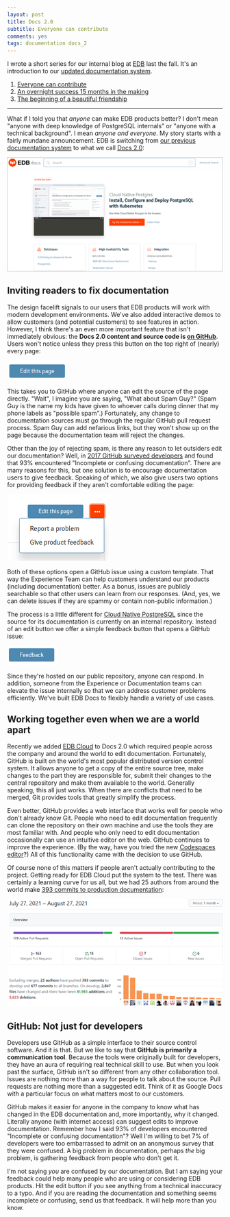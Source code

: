 ```yaml
---
layout: post
title: Docs 2.0
subtitle: Everyone can contribute
comments: yes
tags: documentation docs_2
---
```


I wrote a short series for our internal blog at
[EDB](https://www.enterprisedb.com/company/about) last the fall. It's
an introduction to our [updated documentation
system](https://www.enterprisedb.com/docs/). 

1. [Everyone can contribute](/2022/04/04/docs2_contribution.html)
2. [An overnight success 15 months in the making](/2022/04/05/docs2_success.html)
3. [The beginning of a beautiful friendship](/2022/04/06/docs2_edb_cloud.html)

---

What if I told you that _anyone_ can make EDB products better? I don't
mean "anyone with deep knowledge of PostgreSQL internals" or "anyone
with a technical background". I mean _anyone and everyone_. My story
starts with a fairly mundane announcement. EDB is switching from [our
previous documentation
system](https://web.archive.org/web/20210228033358/https://www.enterprisedb.com/edb-docs)
to what we call [Docs 2.0](https://www.enterprisedb.com/docs/):

[![EDB Docs 2.0 homepage](/images/docs2_homepage.png)](https://www.enterprisedb.com/docs/)

## Inviting readers to fix documentation

The design facelift signals to our users that EDB products will work
with modern development environments. We've also added interactive
demos to allow customers (and potential customers) to see features in
action. However, I think there's an even more important feature that
isn't immediately obvious: the **Docs 2.0 content and source code is
[on GitHub](https://github.com/EnterpriseDB/docs)**. Users won't
notice unless they press this button on the top right of (nearly)
every page:

!["Edit this page"  button](/images/docs2_edit_button.png)

This takes you to GitHub where anyone can edit the source of the page
directly. "Wait", I imagine you are saying, "What about Spam Guy?"
(Spam Guy is the name my kids have given to whoever calls during
dinner that my phone labels as "possible spam".) Fortunately, any
change to documentation sources must go through the regular GitHub
pull request process. Spam Guy can add nefarious links, but they won't
show up on the page because the documentation team will reject the
changes.

Other than the joy of rejecting spam, is there any reason to let
outsiders edit our documentation? Well, in [2017 GitHub surveyed
developers](https://opensourcesurvey.org/2017/#insights) and found
that 93% encountered "Incomplete or confusing documentation". There
are many reasons for this, but one solution is to encourage
documentation users to give feedback. Speaking of which, we also give
users two options for providing feedback if they aren't comfortable
editing the page:

!["Report a problem" and "Give product feedback" menu](/images/docs2_report.png)

Both of these options open a GitHub issue using a custom
template. That way the Experience Team can help customers understand
our products (including documentation) better.  As a bonus, issues are
publicly searchable so that other users can learn from our
responses. (And, yes, we can delete issues if they are spammy or
contain non-public information.)

The process is a little different for [Cloud Native
PostgreSQL](https://www.enterprisedb.com/docs/kubernetes/cloud_native_postgresql/)
since the source for its documentation is currently on an internal
repository. Instead of an edit button we offer a simple feedback
button that opens a GitHub issue:

!["Feedback" button](/images/docs2_feedback.png)

Since they're hosted on our public repository, anyone can respond. In
addition, someone from the Experience or Documentation teams can
elevate the issue internally so that we can address customer problems
efficiently. We've built EDB Docs to flexibly handle a variety of use
cases.

## Working together even when we are a world apart

Recently we added [EDB
Cloud](https://www.enterprisedb.com/docs/edbcloud/latest/) to Docs 2.0
which required people across the company and around the world to edit
documentation. Fortunately, GitHub is built on the world's most
popular distributed version control system. It allows anyone to get a
copy of the entire source tree, make changes to the part they are
responsible for, submit their changes to the central repository and
make them available to the world. Generally speaking, this all just
works. When there are conflicts that need to be merged, Git provides
tools that greatly simplify the process.

Even better, GitHub provides a web interface that works well for
people who don't already know Git. People who need to edit
documentation frequently can clone the repository on their own machine
and use the tools they are most familiar with. And people who only
need to edit documentation occasionally can use an intuitive editor on
the web. GitHub continues to improve the experience. (By the way, have
you tried the new [Codespaces
editor](https://docs.github.com/en/codespaces/developing-in-codespaces/web-based-editor)?)
All of this functionality came with the decision to use GitHub.

Of course none of this matters if people aren't actually contributing
to the project. Getting ready for EDB Cloud put the system to the
test. There was certainly a learning curve for us all, but we had 25
authors from around the world make [393 commits to production
documentation](https://github.com/EnterpriseDB/docs/pulse/monthly):


![Docs repository activity report](/images/docs2_activity.png)

## GitHub: Not just for developers

Developers use GitHub as a simple interface to their source control
software. And it is that. But we like to say that **GitHub is
primarily a communication tool**. Because the tools were originally
built for developers, they have an aura of requiring real technical
skill to use. But when you look past the surface, GitHub isn't so
different from any other collaboration tool. Issues are nothing more
than a way for people to talk about the source. Pull requests are
nothing more than a suggested edit. Think of it as Google Docs with a
particular focus on what matters most to our customers.

GitHub makes it easier for anyone in the company to know what has
changed in the EDB documentation and, more importantly, why it
changed. Literally anyone (with internet access) can suggest edits to
improve documentation. Remember how I said 93% of developers
encountered "Incomplete or confusing documentation"? Well I'm willing
to bet 7% of developers were too embarrassed to admit on an anonymous
survey that they were confused. A big problem in documentation,
perhaps _the_ big problem, is gathering feedback from people who don't
get it.

I'm not saying _you_ are confused by our documentation. But I am
saying your feedback could help many people who are using or
considering EDB products. Hit the edit button if you see anything from
a technical inaccuracy to a typo. And if you are reading the
documentation and something seems incomplete or confusing, send us
that feedback. It will help more than you know.
